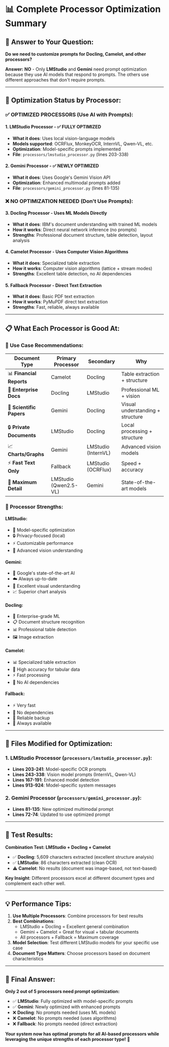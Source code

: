# 📊 Complete Processor Optimization Summary

## 🎯 **Answer to Your Question:**

**Do we need to customize prompts for Docling, Camelot, and other processors?**

**Answer: NO** - Only **LMStudio** and **Gemini** need prompt optimization because they use AI models that respond to prompts. The others use different approaches that don't require prompts.

---

## 🔧 **Optimization Status by Processor:**

### ✅ **OPTIMIZED PROCESSORS (Use AI with Prompts):**

#### 1. **LMStudio Processor** - ✅ **FULLY OPTIMIZED**
- **What it does**: Uses local vision-language models
- **Models supported**: OCRFlux, MonkeyOCR, InternVL, Qwen-VL, etc.
- **Optimization**: Model-specific prompts implemented
- **File**: `processors/lmstudio_processor.py` (lines 203-338)

#### 2. **Gemini Processor** - ✅ **NEWLY OPTIMIZED**
- **What it does**: Uses Google's Gemini Vision API
- **Optimization**: Enhanced multimodal prompts added
- **File**: `processors/gemini_processor.py` (lines 81-135)

### ❌ **NO OPTIMIZATION NEEDED (Don't Use Prompts):**

#### 3. **Docling Processor** - Uses ML Models Directly
- **What it does**: IBM's document understanding with trained ML models
- **How it works**: Direct neural network inference (no prompts)
- **Strengths**: Professional document structure, table detection, layout analysis

#### 4. **Camelot Processor** - Uses Computer Vision Algorithms
- **What it does**: Specialized table extraction
- **How it works**: Computer vision algorithms (lattice + stream modes)
- **Strengths**: Excellent table detection, no AI dependencies

#### 5. **Fallback Processor** - Direct Text Extraction
- **What it does**: Basic PDF text extraction
- **How it works**: PyMuPDF direct text extraction
- **Strengths**: Fast, reliable, always available

---

## 📋 **What Each Processor is Good At:**

### 🎯 **Use Case Recommendations:**

| **Document Type** | **Primary Processor** | **Secondary** | **Why** |
|-------------------|----------------------|---------------|---------|
| 📊 **Financial Reports** | Camelot | Docling | Table extraction + structure |
| 🏢 **Enterprise Docs** | Docling | LMStudio | Professional ML + vision |
| 🔬 **Scientific Papers** | Gemini | Docling | Visual understanding + structure |
| 🔒 **Private Documents** | LMStudio | Docling | Local processing + structure |
| 📈 **Charts/Graphs** | Gemini | LMStudio (InternVL) | Advanced vision models |
| ⚡ **Fast Text Only** | Fallback | LMStudio (OCRFlux) | Speed + accuracy |
| 🎯 **Maximum Detail** | LMStudio (Qwen2.5-VL) | Gemini | State-of-the-art models |

### 💪 **Processor Strengths:**

#### **LMStudio:**
- 🎯 Model-specific optimization
- 🔒 Privacy-focused (local)
- ⚡ Customizable performance
- 🧠 Advanced vision understanding

#### **Gemini:**
- 🌟 Google's state-of-the-art AI
- ☁️ Always up-to-date
- 🎨 Excellent visual understanding
- 📈 Superior chart analysis

#### **Docling:**
- 🏢 Enterprise-grade ML
- 📋 Document structure recognition
- 📊 Professional table detection
- 🖼️ Image extraction

#### **Camelot:**
- 📊 Specialized table extraction
- 🎯 High accuracy for tabular data
- ⚡ Fast processing
- 💪 No AI dependencies

#### **Fallback:**
- ⚡ Very fast
- 🔧 No dependencies
- 💪 Reliable backup
- 🔄 Always available

---

## 🔧 **Files Modified for Optimization:**

### 1. **LMStudio Processor** (`processors/lmstudio_processor.py`):
- **Lines 203-241**: Model-specific OCR prompts
- **Lines 243-338**: Vision model prompts (InternVL, Qwen-VL)
- **Lines 167-191**: Enhanced model detection
- **Lines 913-924**: Model-specific system messages

### 2. **Gemini Processor** (`processors/gemini_processor.py`):
- **Lines 81-135**: New optimized multimodal prompt
- **Lines 72-74**: Updated to use optimized prompt

---

## 🧪 **Test Results:**

**Combination Test: LMStudio + Docling + Camelot**
- ✅ **Docling**: 5,609 characters extracted (excellent structure analysis)
- ✅ **LMStudio**: 86 characters extracted (clean OCR)
- ⚠️ **Camelot**: No results (document was image-based, not text-based)

**Key Insight**: Different processors excel at different document types and complement each other well.

---

## 💡 **Performance Tips:**

1. **Use Multiple Processors**: Combine processors for best results
2. **Best Combinations**:
   - LMStudio + Docling = Excellent general combination
   - Gemini + Camelot = Great for visual + tabular documents
   - All processors + Fallback = Maximum coverage
3. **Model Selection**: Test different LMStudio models for your specific use case
4. **Document Type Matters**: Choose processors based on document characteristics

---

## 🎯 **Final Answer:**

**Only 2 out of 5 processors need prompt optimization:**
- ✅ **LMStudio**: Fully optimized with model-specific prompts
- ✅ **Gemini**: Newly optimized with enhanced prompts
- ❌ **Docling**: No prompts needed (uses ML models)
- ❌ **Camelot**: No prompts needed (uses algorithms)
- ❌ **Fallback**: No prompts needed (direct extraction)

**Your system now has optimal prompts for all AI-based processors while leveraging the unique strengths of each processor type!** 🚀
